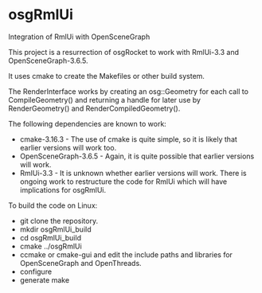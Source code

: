 # osgRmlUi
Integration of RmlUi with OpenSceneGraph

This project is a resurrection of osgRocket to work with RmlUi-3.3 and OpenSceneGraph-3.6.5.

It uses cmake to create the Makefiles or other build system.

The RenderInterface works by creating an osg::Geometry for each call to CompileGeometry() and returning a handle for later use by RenderGeometry() and RenderCompiledGeometry().

The following dependencies are known to work:
  * cmake-3.16.3 - The use of cmake is quite simple, so it is likely that earlier versions will work too.
  * OpenSceneGraph-3.6.5 - Again, it is quite possible that earlier versions will work.
  * RmlUi-3.3 - It is unknown whether earlier versions will work.  There is ongoing work to restructure the code for RmlUi which will have implications for osgRmlUi.

To build the code on Linux:
* git clone the repository.
* mkdir osgRmlUi_build
* cd osgRmlUi_build
* cmake ../osgRmlUi
* ccmake or cmake-gui and edit the include paths and libraries for OpenSceneGraph and OpenThreads.
* configure
* generate
make
